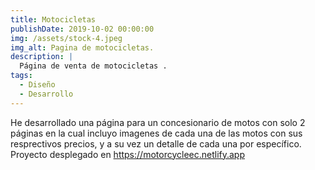```yaml
---
title: Motocicletas
publishDate: 2019-10-02 00:00:00
img: /assets/stock-4.jpeg
img_alt: Pagina de motocicletas.
description: |
  Página de venta de motocicletas .
tags:
  - Diseño
  - Desarrollo
---
```


He desarrollado una página para un concesionario de motos con solo 2 páginas en la cual incluyo imagenes de cada una de las motos con sus resprectivos precios, y a su vez un detalle de cada una por específico.
Proyecto desplegado en https://motorcycleec.netlify.app